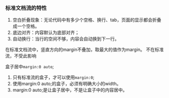 ### 标准文档流的特性
1. 空白折叠现象：无论代码中有多少个空格、换行、tab，页面的显示都会折叠成一个空格。
2. 底边对齐：内容默认为底部对齐；
3. 自动换行：当行的空间不够，内容会自动换到下一行。

在标准文档流中，竖直方向的margin不叠加，取最大的值作为margin。
不在标准流，不受此影响

盒子居中```margin:0 auto```;
1. 只有标准流的盒子，才可以使用```margin:0```;
2. 使用margin:0 auto;的盒子，必须有明确大小的width。
3. margin:0 auto;是让盒子居中，不是让盒子中的内容居中。
